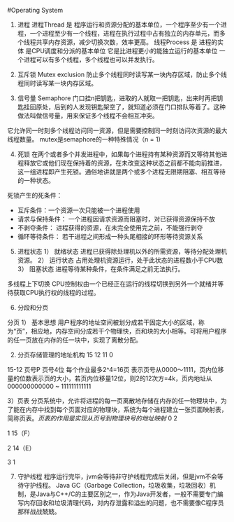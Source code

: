 #Operating System

1. 进程
进程Thread 是 程序运行和资源分配的基本单位，一个程序至少有一个进程，一个进程至少有一个线程，进程在执行过程中占有独立的内存单元，而多个线程共享内存资源，减少切换次数，效率更高。
线程Process 是 进程的实体 是CPU调度和分派的基本单位 它是比进程更小的能独立运行的基本单位
一个进程可以有多个线程，多个线程也可以并发执行。

2. 互斥锁 Mutex exclusion
防止多个线程同时读写某一块内存区域，防止多个线程同时读写某一块内存区域。

3. 信号量 Semaphore
门口挂n把钥匙，进取的人就取一把钥匙，出来时再把钥匙挂回原处，后到的人发现钥匙架空了，就知道必须在门口排队等着了。这种做法叫做信号量，用来保证多个线程不会相互冲突。

它允许同一时刻多个线程访问同一资源，但是需要控制同一时刻访问次资源的最大线程数量。
mutex是semaphore的一种特殊情况（n = 1)

4. 死锁
在两个或者多个并发进程中，如果每个进程持有某种资源而又等待其他进程释放它或他们现在保持着的资源，在未改变这种状态之前都不能向前推进，这一组进程即产生死锁。通俗地讲就是两个或多个进程无限期阻塞、相互等待的一种状态。

死锁产生的死条件：
- 互斥条件：一个资源一次只能被一个进程使用
- 请求与保持条件： 一个进程因请求资源而阻塞时，对已获得资源保持不放
- 不剥夺条件： 进程获得的资源，在未完全使用完之前，不能强行剥夺
- 循环等待条件： 若干进程之间形成一种头尾相接的环形等待资源关系

5. 进程状态
1） 就绪状态
  进程已获得除处理机以外的所需资源，等待分配处理机资源。
2） 运行状态
  占用处理机资源运行，处于此状态的进程数小于CPU数
3） 阻塞状态
  进程等待某种条件，在条件满足之前无法执行。

  多线程上下切换
  CPU控制权由一个已经正在运行的线程切换到另外一个就绪并等待获取CPU执行权的线程的过程。

6. 分段和分页

分页
1） 基本思想
  用户程序的地址空间被划分成若干固定大小的区域，称为“页”，相应地，内存空间分成若干个物理快，页和块的大小相等。可将用户程序的任一页放在内存的任一块中，实现了离散分配。

2) 分页存储管理的地址机构
  15	12	11			0

15-12 页号P
页号4位 每个作业最多2^4=16页 表示页号从0000～1111，页内位移量的位数表示页的大小，若页内位移量12位，则2的12次方=4k，页内地址从000000000000 ~ 111111111111

3）页表
分页系统中，允许将进程的每一页离散地存储在内存的任一物理块中，为了能在内存中找到每个页面对应的物理块，系统为每个进程建立一张页面映射表，简称页表。*页表的作用是实现从页号到物理块号的地址映射*
0        2    

1       15（F）    

2       14（E）    

3       1  


7. 守护线程
程序运行完毕，jvm会等待非守护线程完成后关闭，但是jvm不会等待守护线程。
Java GC（Garbage Collection，垃圾收集，垃圾回收）机制，是Java与C++/C的主要区别之一，作为Java开发者，一般不需要专门编写内存回收和垃圾清理代码，对内存泄露和溢出的问题，也不需要像C程序员那样战战兢兢。
